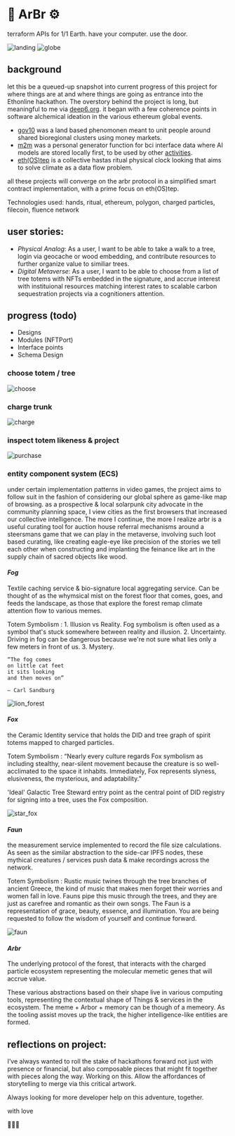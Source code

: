# 🌳 ArBr ⚙️

terraform APIs for 1/1 Earth. have your computer. use the door.

![landing](landing.png)
![globe](globe.png)

## background
let this be a queued-up snapshot into current progress of this project for where things are at and where things are going as entrance into the Ethonline hackathon. The overstory behind the project is long, but meaningful to me via [deep6.org](deep6.org). it began with a few coherence points in software alchemical ideation in the various ethereum global events.
* [gov10](https://youtu.be/_YaIWFzAqbg) was a land based phenomonen meant to unit people around shared bioregional clusters using money markets. 
* [m2m](https://www.youtube.com/watch?v=SY_ZUN1geeQ) was a personal generator function for bci interface data where AI models are stored locally first, to be used by other [activities](https://youtu.be/uozM-vpuBUs). 
* [eth(OS)tep](https://youtu.be/0ldbJx85HbA?t=61) is a collective hastas ritual physical clock looking that aims to solve climate as a data flow problem. 

all these projects will converge on the arbr protocol in a simplified smart contract implementation, with a prime focus on eth(OS)tep.

Technologies used: hands, ritual, ethereum, polygon, charged particles, filecoin, fluence network

## user stories:

* *Physical Analog*: As a user, I want to be able to take a walk to a tree, login via geocache or wood embedding, and contribute resources to further organize value to similiar trees.
* *Digital Metaverse*: As a user, I want to be able to choose from a list of tree totems with NFTs embedded in the signature, and accrue interest with instituional resources matching interest rates to scalable carbon sequestration projects via a cognitioners attention.

## progress (todo)
- Designs 
- Modules (NFTPort)
- Interface points
- Schema Design

### choose totem / tree
![choose](choose.png)

### charge trunk
![charge](charge.png)

### inspect totem likeness & project
![purchase](purchase.png)

### entity component system (ECS)
under certain implementation patterns in video games, the project aims to follow suit in the fashion of considering our global sphere as game-like map of browsing. as a prospective & local solarpunk city advocate in the community planning space, I view cities as the first browsers that increased our collective intelligence. The more I continue, the more I realize arbr is a useful curating tool for auction house referral mechanisms around a steersmans game that we can play in the metaverse, involving such loot based curating, like creating eagle-eye like precision of the stories we tell each other when constructing and implanting the feinance like art in the supply chain of sacred objects like wood.

#### *Fog*
Textile caching service & bio-signature local aggregating service. Can be thought of as the whymsical mist on the forest floor that comes, goes, and feeds the landscape, as those that explore the forest remap climate attention flow to various memes.

Totem Symbolism : 1. Illusion vs Reality. Fog symbolism is often used as a symbol that's stuck somewhere between reality and illusion. 2. Uncertainty. Driving in fog can be dangerous because we're not sure what lies only a few meters in front of us. 3. Mystery.

```
“The fog comes
on little cat feet
it sits looking
and then moves on”

— Carl Sandburg
```

![lion_forest](lion_forest.jpg)

#### *Fox*
the Ceramic Identity service that holds the DID and tree graph of spirit totems mapped to charged particles.

Totem Symbolism : “Nearly every culture regards Fox symbolism as including stealthy, near-silent movement because the creature is so well-acclimated to the space it inhabits. Immediately, Fox represents slyness, elusiveness, the mysterious, and adaptability.”

'Ideal' Galactic Tree Steward entry point as the central point of DID registry for signing into a tree, uses the Fox composition.

![star_fox](star_fox.jpeg)

#### *Faun*
the measurement service implemented to record the file size calculations. As seen as the similar abstraction to the side-car IPFS nodes, these mythical creatures / services push data & make recordings across the network.

Totem Symbolism : Rustic music twines through the tree branches of ancient Greece, the kind of music that makes men forget their worries and women fall in love. Fauns pipe this music through the trees, and they are just as carefree and romantic as their own songs. The Faun is a representation of grace, beauty, essence, and illumination. You are being requested to follow the wisdom of yourself and continue forward.

![faun](faun.jpeg)

#### *Arbr*
The underlying protocol of the forest, that interacts with the charged particle ecosystem representing the molecular memetic genes that will accrue value.

These various abstractions based on their shape live in various computing tools, representing the contextual shape of Things & services in the ecosystem. The meme + Arbor + memory can be though of a memeory. As the tooling assist moves up the track, the higher intelligence-like entities are formed.

## reflections on project: 

I’ve always wanted to roll the stake of hackathons forward not just with presence or financial, but also composable pieces that might fit together with pieces along the way. Working on this. Allow the affordances of storytelling to merge via this critical artwork.

Always looking for more developer help on this adventure, together.

with love

🌰💚🦋
